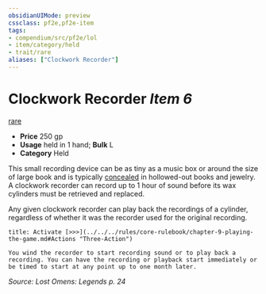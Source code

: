 ```yaml
---
obsidianUIMode: preview
cssclass: pf2e,pf2e-item
tags:
- compendium/src/pf2e/lol
- item/category/held
- trait/rare
aliases: ["Clockwork Recorder"]
---
```

# Clockwork Recorder *Item 6*  
[rare](../../../Rules/traits/rare.md)  

- **Price** 250 gp
- **Usage** held in 1 hand; **Bulk** L
- **Category** Held

This small recording device can be as tiny as a music box or around the size of large book and is typically [concealed](../../../Rules/conditions.md#Concealed) in hollowed-out books and jewelry. A clockwork recorder can record up to 1 hour of sound before its wax cylinders must be retrieved and replaced.

Any given clockwork recorder can play back the recordings of a cylinder, regardless of whether it was the recorder used for the original recording.

```ad-embed-ability
title: Activate [>>>](../../../rules/core-rulebook/chapter-9-playing-the-game.md#Actions "Three-Action")

You wind the recorder to start recording sound or to play back a recording. You can have the recording or playback start immediately or be timed to start at any point up to one month later.
```

*Source: Lost Omens: Legends p. 24*
